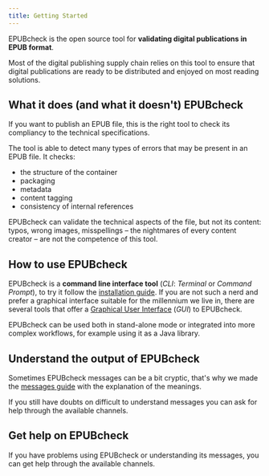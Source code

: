 ```yaml
---
title: Getting Started
---
```

EPUBcheck is the open source tool for **validating digital publications in EPUB format**.

Most of the digital publishing supply chain relies on this tool to ensure that digital publications are ready to be distributed and enjoyed on most reading solutions.

## What it does (and what it doesn't) EPUBcheck

If you want to publish an EPUB file, this is the right tool to check its compliancy to the technical specifications.

The tool is able to detect many types of errors that may be present in an EPUB file. It checks:

- the structure of the container
- packaging
- metadata
- content tagging
- consistency of internal references

EPUBcheck can validate the technical aspects of the file, but not its content: typos, wrong images, misspellings – the nightmares of every content creator – are not the competence of this tool.

## How to use EPUBcheck

EPUBcheck is a **command line interface tool** (*CLI*: *Terminal* or *Command Prompt*), to try it follow the [installation guide](../cli/#installation). If you are not such a nerd and prefer a graphical interface suitable for the millennium we live in, there are several tools that offer a [Graphical User Interface](../gui/) (*GUI*) to EPUBcheck.

EPUBcheck can be used both in stand-alone mode or integrated into more complex workflows, for example using it as a Java library.

## Understand the output of EPUBcheck

Sometimes EPUBcheck messages can be a bit cryptic, that's why we made the [messages guide](../messages/) with the explanation of the meanings.

If you still have doubts on difficult to understand messages you can ask for help through the available channels.

## Get help on EPUBcheck

If you have problems using EPUBcheck or understanding its messages, you can get help through the available channels.
